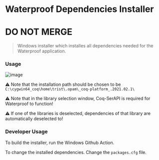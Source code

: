 # Waterproof Dependencies Installer
# DO NOT MERGE
> Windows installer which installes all dependencies needed for the Waterproof application.

### Usage

![image](https://user-images.githubusercontent.com/16321928/123624232-9ec84980-d80e-11eb-9829-ca653ba6f6b8.png "Installation Process")

⚠ Note that the installation path should be chosen to be `C:\cygwin64_coq\home\trist\.opam\_coq-platform_.2021.02.1\`

⚠ Note that in the library selection window, Coq-SerAPI is required for Waterproof to function!

⚠ If one of the libraries is deselected, dependencies of that library are automatically deselected to!

### Developer Usage

To build the installer, run the Windows Github Action.

To change the installed dependencies. Change the `packages.cfg` file.
